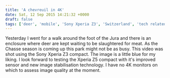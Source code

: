 ```yaml
---
title: 'A chevreuil in 4K'
date: Sat, 12 Sep 2015 14:21:32 +0000
draft: false
tags: ['deer', 'mobile', 'Sony Xperia Z3', 'Switzerland', 'tech related', 'Video', 'youtube']
---
```


Yesterday I went for a walk around the foot of the Jura and there is an enclosure where deer are kept waiting to be slaughtered for meat. As the Chasse season is coming up this park might not be as busy. This video was shot using the Sony Xperia Z3 compact. The image is a little blue for my liking. I look forward to testing the Xperia Z5 compact with it's improved sensor and new image stabilisation technology. I have no 4K monitors on which to assess image quality at the moment.